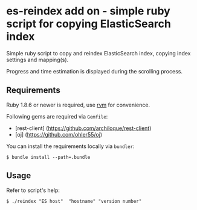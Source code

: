 # es-reindex add on - simple ruby script for copying ElasticSearch index

Simple ruby script to copy and reindex ElasticSearch index,
copying index settings and mapping(s).

Progress and time estimation is displayed during the scrolling process.

## Requirements

Ruby 1.8.6 or newer is required, use [rvm](https://rvm.io/) for convenience.

Following gems are required via `Gemfile`:

+ [rest-client] (https://github.com/archiloque/rest-client)
+ [oj] (https://github.com/ohler55/oj)

You can install the requirements locally via `bundler`:

    $ bundle install --path=.bundle

## Usage

Refer to script's help:

    $ ./reindex "ES host"  "hostname" "version number"

